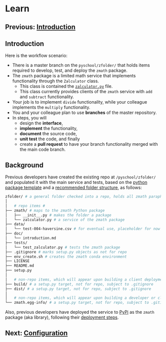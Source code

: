 # Learn

## Previous: [Introduction](introduction.md)

## Introduction

Here is the workflow scenario:

* There is a master branch on the `pyschool/zfolder/` that holds items required to develop, test, and deploy the `zmath` package. 
* The `zmath` package is a limited math service that implements functionality through the `Zalculator` class.  
  * This class is contained the [`zalculator.py`](../zmath/zalculator.py) file.  
  * This class currently provides clients of the `zmath` service with `add` and `subtract` functionality.
* Your job is to implement `divide` functionality, while your colleague implements the `multiply` functionality.  
* You and your colleague plan to use **branches** of the master repository.  
* In steps, you will
  * design the **interface**,
  * **implement** the functionality, 
  * **document** the source code, 
  * **unit test** the code, and finally
  * create a **pull request** to have your branch functionality merged with the main code branch.  

## Background

Previous developers have created the existing repo  at `/pyschool/zfolder/` and populated it with the main service and tests, based on the [python package template](https://packaging.python.org/tutorials/packaging-projects/#creating-the-package-files) and a [recommended folder structure](https://godatadriven.com/blog/how-to-start-a-data-science-project-in-python/), as follows:

```bash
zfolder/ # a general folder checked into a repo, holds all zmath paraphernalia
│
│   # repo items #
├── zmath/ # maps to the zmath Python package
│   ├── __init__.py # makes the folder a package
│   └── zalculator.py # a service of the zmath package
├── data/
│   └── test-004-haversine.csv # for eventual use, placeholder for now
├── doc/
│   └── introduction.md
├── tests/
│   └── test_zalculator.py # tests the zmath package
├── .gitignore # marks setup.py objects as not for repo
├── env_create.sh # creates the zmath conda environment
├── LICENSE
├── README.md
├── setup.py
│
│   # non-repo items, which will appear upon building a client deployment #
├── build/ # a setup.py target, not for repo, subject to .gitignore
├── dist/ # a setup.py target, not for repo, subject to .gitignore
│
│   # non-repo items, which will appear upon building a developer or client deployment #
└── zmath.egg-info/ # a setup.py target, not for repo, subject to .gitignore
```

Also, previous developers have deployed the service to [PyPi](https://pypi.org/) as the `zmath` package (aka library), following their
[deployment steps](deployment.md).

## Next: [Configuration](configuration.md)